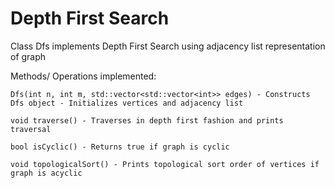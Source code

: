 # Depth First Search

Class Dfs implements Depth First Search using adjacency list representation of graph

Methods/ Operations implemented: 

	Dfs(int n, int m, std::vector<std::vector<int>> edges) - Constructs Dfs object - Initializes vertices and adjacency list

	void traverse() - Traverses in depth first fashion and prints traversal

	bool isCyclic() - Returns true if graph is cyclic

	void topologicalSort() - Prints topological sort order of vertices if graph is acyclic
